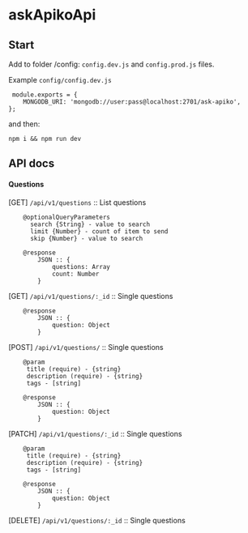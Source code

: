 # askApikoApi

## Start
Add to folder /config: `config.dev.js` and `config.prod.js` files.

Example `config/config.dev.js`
```
 module.exports = {
	MONGODB_URI: 'mongodb://user:pass@localhost:2701/ask-apiko',
};

```

and then:
```
npm i && npm run dev

```

## API docs

#### Questions
[GET] `/api/v1/questions` :: List questions
```
    @optionalQueryParameters
      search {String} - value to search
      limit {Number} - count of item to send
      skip {Number} - value to search
      
    @response
        JSON :: {
            questions: Array
            count: Number
        }
```

[GET] `/api/v1/questions/:_id` :: Single questions
```
    @response
        JSON :: {
            question: Object
        }
```

[POST] `/api/v1/questions/` :: Single questions
```
    @param
     title (require) - {string}
     description (require) - {string}
     tags - [string]
     
    @response
        JSON :: {
            question: Object
        }
```

[PATCH] `/api/v1/questions/:_id` :: Single questions
```
    @param
     title (require) - {string}
     description (require) - {string}
     tags - [string]
     
    @response
        JSON :: {
            question: Object
        }
```

[DELETE] `/api/v1/questions/:_id` :: Single questions
